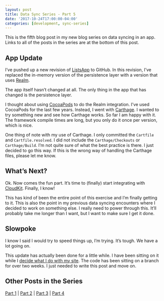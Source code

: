 ```yaml
---
layout: post
title: Data Sync Series - Part 5
date: '2017-10-24T17:00:00-04:00'
categories: [development, sync-series]
---	
```


This is the fifth blog post in my new blog series on data syncing in an app. Links to all of the posts in the series are at the bottom of this post. 

## App Update
I’ve pushed up a new revision of [ListsApp](https://github.com/rwgrier/listsApp) to GitHub. In this revision, I’ve replaced the in-memory version of the persistence layer with a version that uses [Realm](https://realm.io). 

The app itself hasn’t changed at all. The only thing in the app that has changed is the persistence layer. 

I thought about using [CocoaPods](https://cocoapods.org) to do the Realm integration. I’ve used CocoaPods for the last few years. Instead, I went with [Carthage](https://github.com/Carthage/Carthage). I wanted to try something new and see how Carthage works. So far I am happy with it. The framework compile times are long, but you only do it once per version, which is nice. 

One thing of note with my use of Carthage. I only committed the `Cartfile` and `Cartfile.resolved`. I did not include the `Carthage/Checkouts` or `Carthage/Build`. I’m not quite sure of what the best practice is there. I just decided to go this way. If this is the wrong way of handling the Carthage files, please let me know.  

## What’s Next?
Ok. Now comes the fun part. It’s time to (finally) start integrating with [CloudKit](https://developer.apple.com/icloud/). Finally, I know!

This has kind of been the entire point of this exercise and I’m finally getting to it. This is also the point in my previous data syncing encounters where I decided to work on something else. I really need to power through this. It’ll probably take me longer than I want, but I want to make sure I get it done. 

## Slowpoke

I know I said I would try to speed things up, I’m trying. It’s tough. We have a lot going on.

This update has actually been done for a little while. I have been sitting on it while I [decide what I do with my site](https://ryan.grier.co/2017/10/20/site-update-my-move-from-tumblr/). The code has been sitting on a branch for over two weeks. I just needed to write this post and move on. 

## Other Posts in the Series
[Part 1](/2017/05/12/data-sync-series-part-1/) | [Part 2](/2017/06/05/data-sync-series-part-2/) | [Part 3](/2017/06/23/data-sync-series-part-3/) | [Part 4](/2017/09/01/data-sync-series-part-4/)